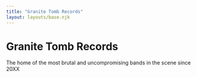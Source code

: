 ```yaml
---
title: "Granite Tomb Records"
layout: layouts/base.njk
---
```


# Granite Tomb Records

The home of the most brutal and uncompromising bands in the scene since 20XX